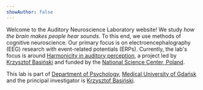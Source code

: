 ```yaml
---
showAuthor: false
---
```


Welcome to the Auditory Neuroscience Laboratory website! We study _how the brain makes people hear sounds_. To this end, we use methods of cognitive neuroscience. Our primary focus is on electroencephalography (EEG) research with event-related potentials (ERPs). Currently, the lab's focus is around [Harmonicity in auditory perception](projects), a project led by [Krzysztof Basiński](people/krzysztof/) and funded by the [National Science Center, Poland](http://ncn.gov.pl).

This lab is part of [Department of Psychology](https://structure.mug.edu.pl/359), [Medical University of Gdańsk](http://gumed.edu.pl) and the principal investigator is [Krzysztof Basiński](people/krzysztof/).

